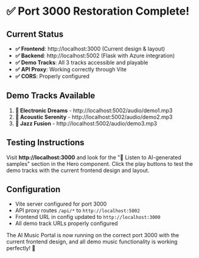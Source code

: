 # ✅ Port 3000 Restoration Complete!

## Current Status
- **✅ Frontend**: http://localhost:3000 (Current design & layout)
- **✅ Backend**: http://localhost:5002 (Flask with Azure integration)
- **✅ Demo Tracks**: All 3 tracks accessible and playable
- **✅ API Proxy**: Working correctly through Vite
- **✅ CORS**: Properly configured

## Demo Tracks Available
1. **🎹 Electronic Dreams** - http://localhost:5002/audio/demo1.mp3
2. **🎸 Acoustic Serenity** - http://localhost:5002/audio/demo2.mp3  
3. **🎺 Jazz Fusion** - http://localhost:5002/audio/demo3.mp3

## Testing Instructions
Visit **http://localhost:3000** and look for the "🎵 Listen to AI-generated samples" section in the Hero component. Click the play buttons to test the demo tracks with the current frontend design and layout.

## Configuration
- Vite server configured for port 3000
- API proxy routes `/api/*` to `http://localhost:5002`
- Frontend URL in config updated to `http://localhost:3000`
- All demo track URLs properly configured

The AI Music Portal is now running on the correct port 3000 with the current frontend design, and all demo music functionality is working perfectly! 🎵
